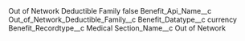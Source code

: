 <?xml version="1.0" encoding="UTF-8"?>
<CustomMetadata xmlns="http://soap.sforce.com/2006/04/metadata" xmlns:xsi="http://www.w3.org/2001/XMLSchema-instance" xmlns:xsd="http://www.w3.org/2001/XMLSchema">
    <label>Out of Network Deductible Family</label>
    <protected>false</protected>
    <values>
        <field>Benefit_Api_Name__c</field>
        <value xsi:type="xsd:string">Out_of_Network_Deductible_Family__c</value>
    </values>
    <values>
        <field>Benefit_Datatype__c</field>
        <value xsi:type="xsd:string">currency</value>
    </values>
    <values>
        <field>Benefit_Recordtype__c</field>
        <value xsi:type="xsd:string">Medical</value>
    </values>
    <values>
        <field>Section_Name__c</field>
        <value xsi:type="xsd:string">Out of Network</value>
    </values>
</CustomMetadata>
